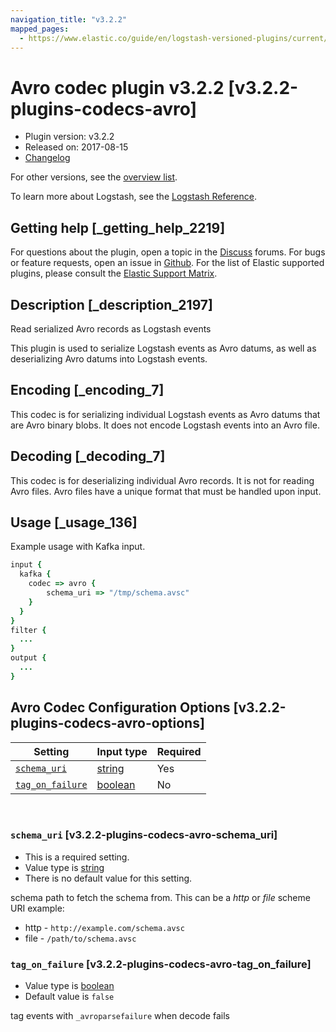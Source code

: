 ```yaml
---
navigation_title: "v3.2.2"
mapped_pages:
  - https://www.elastic.co/guide/en/logstash-versioned-plugins/current/v3.2.2-plugins-codecs-avro.html
---
```


# Avro codec plugin v3.2.2 [v3.2.2-plugins-codecs-avro]


* Plugin version: v3.2.2
* Released on: 2017-08-15
* [Changelog](https://github.com/logstash-plugins/logstash-codec-avro/blob/v3.2.2/CHANGELOG.md)

For other versions, see the [overview list](codec-avro-index.md).

To learn more about Logstash, see the [Logstash Reference](logstash://reference/index.md).

## Getting help [_getting_help_2219]

For questions about the plugin, open a topic in the [Discuss](http://discuss.elastic.co) forums. For bugs or feature requests, open an issue in [Github](https://github.com/logstash-plugins/logstash-codec-avro). For the list of Elastic supported plugins, please consult the [Elastic Support Matrix](https://www.elastic.co/support/matrix#matrix_logstash_plugins).


## Description [_description_2197]

Read serialized Avro records as Logstash events

This plugin is used to serialize Logstash events as Avro datums, as well as deserializing Avro datums into Logstash events.


## Encoding [_encoding_7]

This codec is for serializing individual Logstash events as Avro datums that are Avro binary blobs. It does not encode Logstash events into an Avro file.


## Decoding [_decoding_7]

This codec is for deserializing individual Avro records. It is not for reading Avro files. Avro files have a unique format that must be handled upon input.


## Usage [_usage_136]

Example usage with Kafka input.

```ruby
input {
  kafka {
    codec => avro {
        schema_uri => "/tmp/schema.avsc"
    }
  }
}
filter {
  ...
}
output {
  ...
}
```


## Avro Codec Configuration Options [v3.2.2-plugins-codecs-avro-options]

| Setting | Input type | Required |
| --- | --- | --- |
| [`schema_uri`](v3-2-2-plugins-codecs-avro.md#v3.2.2-plugins-codecs-avro-schema_uri) | [string](logstash://reference/configuration-file-structure.md#string) | Yes |
| [`tag_on_failure`](v3-2-2-plugins-codecs-avro.md#v3.2.2-plugins-codecs-avro-tag_on_failure) | [boolean](logstash://reference/configuration-file-structure.md#boolean) | No |

 

### `schema_uri` [v3.2.2-plugins-codecs-avro-schema_uri]

* This is a required setting.
* Value type is [string](logstash://reference/configuration-file-structure.md#string)
* There is no default value for this setting.

schema path to fetch the schema from. This can be a *http* or *file* scheme URI example:

* http - `http://example.com/schema.avsc`
* file - `/path/to/schema.avsc`


### `tag_on_failure` [v3.2.2-plugins-codecs-avro-tag_on_failure]

* Value type is [boolean](logstash://reference/configuration-file-structure.md#boolean)
* Default value is `false`

tag events with `_avroparsefailure` when decode fails



